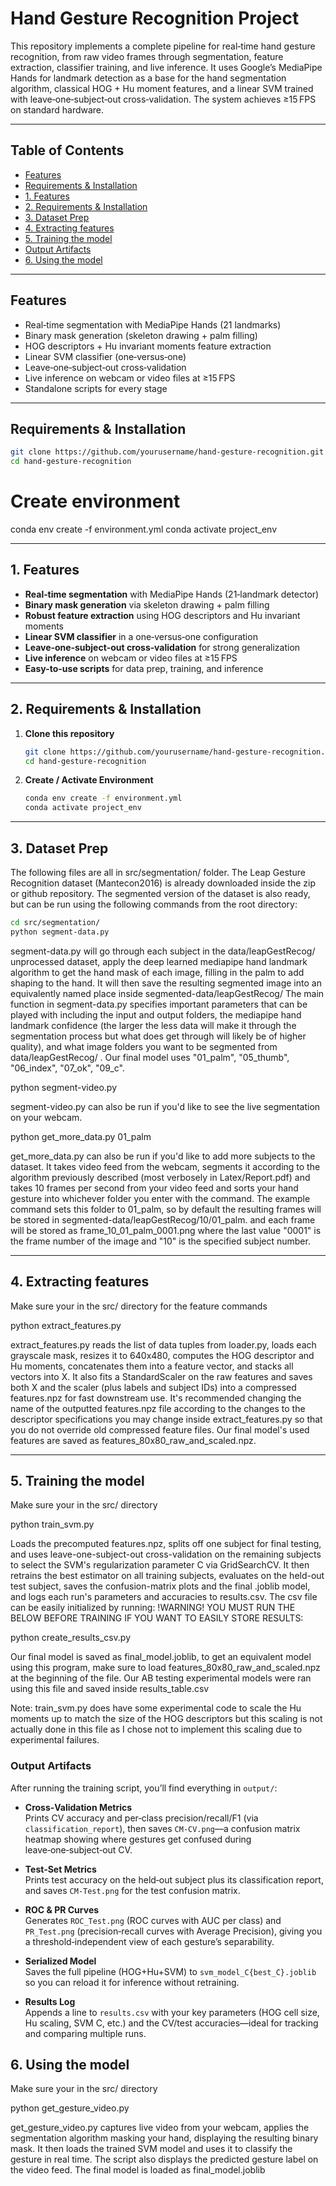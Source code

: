 
# Hand Gesture Recognition Project

This repository implements a complete pipeline for real‑time hand gesture recognition, from raw video frames through segmentation, feature extraction, classifier training, and live inference. It uses Google’s MediaPipe Hands for landmark detection as a base for the hand segmentation algorithm, classical HOG + Hu moment features, and a linear SVM trained with leave‑one‑subject‑out cross‑validation. The system achieves ≥15 FPS on standard hardware.

---

## Table of Contents

- [Features](#features)  
- [Requirements & Installation](#requirements--installation)  
- [1. Features](#1-features)  
- [2. Requirements & Installation](#2-requirements--installation)  
- [3. Dataset Prep](#3-dataset-prep)  
- [4. Extracting features](#4-extracting-features)  
- [5. Training the model](#5-training-the-model)  
- [Output Artifacts](#output-artifacts)  
- [6. Using the model](#6-using-the-model)

---

## Features

- Real‑time segmentation with MediaPipe Hands (21 landmarks)  
- Binary mask generation (skeleton drawing + palm filling)  
- HOG descriptors + Hu invariant moments feature extraction  
- Linear SVM classifier (one‑versus‑one)  
- Leave‑one‑subject‑out cross‑validation  
- Live inference on webcam or video files at ≥15 FPS  
- Standalone scripts for every stage  

---

## Requirements & Installation

```bash
git clone https://github.com/yourusername/hand-gesture-recognition.git
cd hand-gesture-recognition
```

# Create environment
conda env create -f environment.yml
conda activate project_env

---

## 1. Features

- **Real‑time segmentation** with MediaPipe Hands (21‑landmark detector)  
- **Binary mask generation** via skeleton drawing + palm filling  
- **Robust feature extraction** using HOG descriptors and Hu invariant moments  
- **Linear SVM classifier** in a one‑versus‑one configuration  
- **Leave‑one‑subject‑out cross‑validation** for strong generalization  
- **Live inference** on webcam or video files at ≥15 FPS  
- **Easy-to-use scripts** for data prep, training, and inference  

---

## 2. Requirements & Installation

1. **Clone this repository**  

   ```bash
   git clone https://github.com/yourusername/hand-gesture-recognition.git
   cd hand-gesture-recognition
   ```

2. **Create / Activate Environment**  

    ```bash
    conda env create -f environment.yml
    conda activate project_env
    ```

---

## 3. Dataset Prep

The following files are all in src/segmentation/ folder. The Leap Gesture Recognition dataset (Mantecon2016) is already downloaded inside the zip or github repository. The segmented version of the dataset is also ready, but can be run using the following commands from the root directory:

 ```bash
 cd src/segmentation/
 python segment-data.py
 ```

segment-data.py will go through each subject in the data/leapGestRecog/ unprocessed dataset, apply the deep learned mediapipe hand landmark algorithm to get the hand mask of each image, filling in the palm to add shaping to the hand.
It will then save the resulting segmented image into an equivalently named place inside segmented-data/leapGestRecog/
The main function in segment-data.py specifies important parameters that can be played with including the input and output folders, the mediapipe hand landmark confidence (the larger the less data will make it through the segmentation process but what does get through will likely be of higher quality), and what image folders you want to be segmented from data/leapGestRecog/ . Our final model uses "01_palm", "05_thumb", "06_index", "07_ok", "09_c".

 python segment-video.py

segment-video.py can also be run if you'd like to see the live segmentation on your webcam.

 python get_more_data.py 01_palm

get_more_data.py can also be run if you'd like to add more subjects to the dataset. It takes video feed from the webcam, segments it according to the algorithm previously described (most verbosely in Latex/Report.pdf) and takes 10 frames per second from your video feed and sorts your hand gesture into whichever folder you enter with the command. The example command sets this folder to 01_palm, so by default the resulting frames will be stored in segmented-data/leapGestRecog/10/01_palm. and each frame will be stored as frame_10_01_palm_0001.png where the last value "0001" is the frame number of the image and "10" is the specified subject number.

---

## 4. Extracting features

Make sure your in the src/ directory for the feature commands

 python extract_features.py

extract_features.py reads the list of data tuples from loader.py, loads each grayscale mask, resizes it to 640x480, computes the HOG descriptor and Hu moments, concatenates them into a feature vector, and stacks all vectors into X. It also fits a StandardScaler on the raw features and saves both X and the scaler (plus labels and subject IDs) into a compressed features.npz for fast downstream use. It's recommended changing the name of the outputted features.npz file according to the changes to the descriptor specifications you may change inside extract_features.py so that you do not override old compressed feature files.
Our final model's used features are saved as features_80x80_raw_and_scaled.npz.

---

## 5. Training the model

Make sure your in the src/ directory

 python train_svm.py

Loads the precomputed features.npz, splits off one subject for final testing, and uses leave-one-subject-out cross-validation on the remaining subjects to select the SVM's regularization parameter C via GridSearchCV. It then retrains the best estimator on all training subjects, evaluates on the held-out test subject, saves the confusion-matrix plots and the final .joblib model, and logs each run's parameters and accuracies to results.csv. The csv file can be easily initialized by running:
!WARNING! YOU MUST RUN THE BELOW BEFORE TRAINING IF YOU WANT TO EASILY STORE RESULTS:

 python create_results_csv.py

Our final model is saved as final_model.joblib, to get an equivalent model using this program, make sure to load features_80x80_raw_and_scaled.npz at the beginning of the file.
Our AB testing experimental models were ran using this file and saved inside results_table.csv

Note: train_svm.py does have some experimental code to scale the Hu moments up to match the size of the HOG descriptors but this scaling is not actually done in this file as I chose not to implement this scaling due to experimental failures.

### Output Artifacts

After running the training script, you’ll find everything in `output/`:

- **Cross‑Validation Metrics**  
  Prints CV accuracy and per‑class precision/recall/F1 (via `classification_report`), then saves `CM-CV.png`—a confusion matrix heatmap showing where gestures get confused during leave‑one‑subject‑out CV.

- **Test‑Set Metrics**  
  Prints test accuracy on the held‑out subject plus its classification report, and saves `CM-Test.png` for the test confusion matrix.

- **ROC & PR Curves**  
  Generates `ROC_Test.png` (ROC curves with AUC per class) and `PR_Test.png` (precision‑recall curves with Average Precision), giving you a threshold‑independent view of each gesture’s separability.

- **Serialized Model**  
  Saves the full pipeline (HOG+Hu+SVM) to `svm_model_C{best_C}.joblib` so you can reload it for inference without retraining.

- **Results Log**  
  Appends a line to `results.csv` with your key parameters (HOG cell size, Hu scaling, SVM C, etc.) and the CV/test accuracies—ideal for tracking and comparing multiple runs.

## 6. Using the model

Make sure your in the src/ directory

 python get_gesture_video.py

get_gesture_video.py captures live video from your webcam, applies the segmentation algorithm masking your hand, displaying the resulting binary mask. It then loads the trained SVM model and uses it to classify the gesture in real time. The script also displays the predicted gesture label on the video feed.
The final model is loaded as final_model.joblib
